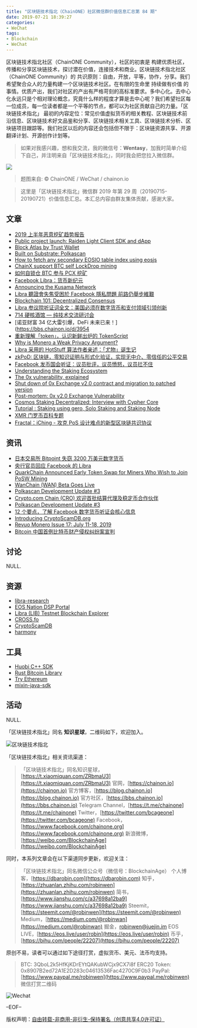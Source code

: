 ```yaml
---
title: "区块链技术指北（ChainONE）社区微信群价值信息汇总第 84 期"
date: 2019-07-21 18:39:27
categories:
- WeChat
tags:
- Blockchain
- WeChat
---
```

区块链技术指北社区（ChainONE Community），社区的初衷是 构建优质社区，传播和分享区块链技术，探讨潜在价值，连接技术和商业。区块链技术指北社区（ChainONE Community）的 共识原则：自由，开放，平等，协作，分享。我们希望聚合众人的力量构建一个区块链技术社区。在有限的生命里 持续做有价值 的事情。优质产出，我们对社区的产出有严格苛刻的高标准要求。多中心化。去中心化永远只是个相对理论概念，究竟什么样的程度才算是去中心呢？我们希望社区每一位成员，每一位读者都是一个平等的节点，都可以为社区贡献自己的力量。「区块链技术指北」 最初的内容定位：常见价值虚拟货币的相关教程、区块链技术前沿信息、区块链技术好文品鉴和分享、区块链技术相关工具、区块链技术分析、区块链项目跟踪等。我们社区以后的内容还会包括但不限于：区块链资源共享、开源翻译计划、开源创作计划等。
<!-- more -->

> 如果对我感兴趣，想和我交流，我的微信号：**Wentasy**，加我时简单介绍下自己，并注明来自「区块链技术指北」，同时我会把您拉入微信群。

![](https://cdn.dbarobin.com/EFxCQjC.png)

> 题图来自: © ChainONE / WeChat / chainon.io

> 这里是「区块链技术指北」微信群 2019 年第 29 周（20190715-20190721）价值信息汇总。本汇总内容由群友集体贡献，感谢大家。

## 文章

* [2019 上半年恶意挖矿趋势报告](https://bbs.chainon.io/d/3931)
* [Public project launch: Raiden Light Client SDK and dApp](https://bbs.chainon.io/d/3934)
* [Block Atlas by Trust Wallet](https://bbs.chainon.io/d/3938)
* [Built on Substrate: Polkascan](https://bbs.chainon.io/d/3941)
* [How to fetch any secondary EOSIO table index using eosjs](https://bbs.chainon.io/d/3942)
* [ChainX support BTC self LockDrop mining](https://bbs.chainon.io/d/3945)
* [如何自锁仓 BTC 参与 PCX 挖矿](https://bbs.chainon.io/d/3946)
* [Facebook Libra：货币新纪元](https://bbs.chainon.io/d/3947)
* [Announcing the Kusama Network](https://bbs.chainon.io/d/3948)
* [Libra 聽證會失焦受困於 Facebook 隱私問題 前路仍舉步維艱](https://bbs.chainon.io/d/3949)
* [Blockchain 101: Decentralized Consensus](https://bbs.chainon.io/d/3950)
* [Libra 参议院听证词全文：美国必须在数字货币和支付领域引领创新](https://bbs.chainon.io/d/3952)
* [714 硬核酒馆 — 纯技术交流研讨会](https://bbs.chainon.io/d/3953)
* [诺亚财富 34 亿大雷引爆，DeFi 未来已来！](https://bbs.chainon.io/d/3954
* [重新理解「token」，认识新鲜出炉的 TokenScript](https://bbs.chainon.io/d/3957)
* [Why is Monero a Weak Privacy Argument?](https://bbs.chainon.io/d/3958)
* [Libra 采用的 HotStuff 算法作者亲述：「尤物」诞生记](https://bbs.chainon.io/d/3959)
* [zkPoD: 区块链，零知识证明与形式化验证，实现无中介、零信任的公平交易](https://bbs.chainon.io/d/3960)
* [Facebook 发币国会听证：议员批评，议员愤怒，议员拦不住](https://bbs.chainon.io/d/3961)
* [Understanding the Staking Ecosystem](https://bbs.chainon.io/d/3962)
* [The 0x vulnerability, explained](https://bbs.chainon.io/d/3965)
* [Shut down of 0x Exchange v2.0 contract and migration to patched version](https://bbs.chainon.io/d/3966)
* [Post-mortem: 0x v2.0 Exchange Vulnerability](https://bbs.chainon.io/d/3969)
* [Cosmos Staking Decentralized: Interview with Cypher Core](https://bbs.chainon.io/d/3970)
* [Tutorial : Staking using gero, Solo Staking and Staking Node](https://bbs.chainon.io/d/3974)
* [XMR 门罗币百科专题](https://bbs.chainon.io/d/3975)
* [Fractal：iChing - 攻克 PoS 设计难点的新型区块链共识协议](https://bbs.chainon.io/d/3977)

## 资讯

* [日本交易所 Bitpoint 失窃 3200 万美元数字货币](https://bbs.chainon.io/d/3932)
* [央行官员回应 Facebook 的 Libra](https://bbs.chainon.io/d/3933)
* [QuarkChain Announced Early Token Swap for Miners Who Wish to Join PoSW Mining](https://bbs.chainon.io/d/3935)
* [WanChain (WAN) Beta Goes Live](https://bbs.chainon.io/d/3936)
* [Polkascan Development Update #3](https://bbs.chainon.io/d/3937)
* [Crypto.com Chain (CRO) 欢迎首批结算代理及稳定币合作伙伴](https://bbs.chainon.io/d/3943)
* [Polkascan Development Update #3](https://bbs.chainon.io/d/3944)
* [12 个要点，了解 Facebook 数字货币听证会核心信息](https://bbs.chainon.io/d/3951)
* [Introducing CryptoScamDB.org](https://bbs.chainon.io/d/3971)
* [Revuo Monero Issue 17: July 11-18, 2019](https://bbs.chainon.io/d/3973)
* [Bitcoin 中国首例比特币财产侵权纠纷案宣判](https://bbs.chainon.io/d/3976)

## 讨论

NULL.

## 资源

* [libra-research](https://bbs.chainon.io/d/3940)
* [EOS Nation DSP Portal](https://bbs.chainon.io/d/3964)
* [Libra (LIB) Testnet Blockchain Explorer](https://bbs.chainon.io/d/3967)
* [CROSS.fo](https://bbs.chainon.io/d/3968)
* [CryptoScamDB](https://bbs.chainon.io/d/3972)
* [harmony](https://bbs.chainon.io/d/3978)

## 工具

* [Huobi C++ SDK](https://bbs.chainon.io/d/3939)
* [Rust Bitcoin Library](https://bbs.chainon.io/d/3955)
* [Try Ethereum](https://bbs.chainon.io/d/3956)
* [mixin-java-sdk](https://bbs.chainon.io/d/3963)

## 活动

NULL.

「区块链技术指北」同名 **知识星球**，二维码如下，欢迎加入。

![区块链技术指北](https://cdn.dbarobin.com/3YzonTR.png)

「区块链技术指北」相关资讯渠道：

> 「区块链技术指北」同名知识星球，[https://t.xiaomiquan.com/ZRbmaU3](https://t.xiaomiquan.com/ZRbmaU3)
> 官网，[https://chainon.io](https://chainon.io)
> 官方博客，[https://blog.chainon.io](https://blog.chainon.io)
> 官方社区，[https://bbs.chainon.io](https://bbs.chainon.io)
> Telegram Channel，[https://t.me/chainone](https://t.me/chainone)
> Twitter，[https://twitter.com/bcageone](https://twitter.com/bcageone)
> Facebook，[https://www.facebook.com/chainone.org](https://www.facebook.com/chainone.org)
> 新浪微博，[https://weibo.com/BlockchainAge](https://weibo.com/BlockchainAge)

同时，本系列文章会在以下渠道同步更新，欢迎关注：

> 「区块链技术指北」同名微信公众号（微信号：BlockchainAge）
> 个人博客，[https://dbarobin.com](https://dbarobin.com)
> 知乎，[https://zhuanlan.zhihu.com/robinwen](https://zhuanlan.zhihu.com/robinwen)
> 简书，[https://www.jianshu.com/c/a37698a12ba9](https://www.jianshu.com/c/a37698a12ba9)
> Steemit，[https://steemit.com/@robinwen](https://steemit.com/@robinwen)
> Medium，[https://medium.com/@robinwan](https://medium.com/@robinwan)
> 掘金，[robinwen@juejin.im](https://juejin.im/user/5673ccae60b2260ee435f89a/posts)
> EOS LIVE，[https://eos.live/user/robin](https://eos.live/user/robin)
> 币乎，[https://bihu.com/people/22207](https://bihu.com/people/22207)

原创不易，读者可以通过如下途径打赏，虚拟货币、美元、法币均支持。

> BTC: 3QboL2k5HfKjKDrEYtQAKubWCjx9CX7i8f
> ERC20 Token: 0x8907B2ed72A1E2D283c04613536Fac4270C9F0b3
> PayPal: [https://www.paypal.me/robinwen](https://www.paypal.me/robinwen)
> 微信打赏二维码

![Wechat](https://cdn.dbarobin.com/SzoNl5b.jpg)

–EOF–

版权声明：[自由转载-非商用-非衍生-保持署名（创意共享4.0许可证）](http://creativecommons.org/licenses/by-nc-nd/4.0/deed.zh)